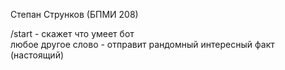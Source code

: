 Степан Струнков (БПМИ 208)


/start - скажет что умеет бот  
любое другое слово - отправит рандомный интересный факт (настоящий)

